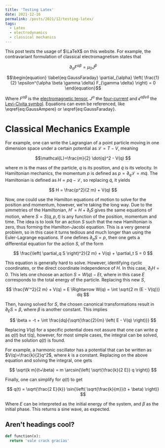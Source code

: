 ```yaml
---
title: 'Testing Latex'
date: 2021-12-16
permalink: /posts/2021/12/testing-latex/
tags:
  - Latex
  - electrodynamics
  - classical mechanics
---
```


This post tests the usage of $\LaTeX$ on this website. For example, the contravariant formulation of classical electromagnetism states that

$$\begin{equation} \label{eq:GaussAmpere} \partial_{\alpha} F^{\alpha \beta} = \mu_0 J^{\beta} \end{equation}$$

$$\begin{equation} \label{eq:GaussFaraday} \partial_{\alpha} \left( \frac{1}{2} \epsilon^{\alpha \beta \gamma \delta} F_{\gamma \delta} \right) = 0 \end{equation}$$

Where $F^{\alpha \beta}$ is the [electromagnetic tensor](https://en.wikipedia.org/wiki/Electromagnetic_tensor), $J^{\alpha}$ the [four-current](https://en.wikipedia.org/wiki/Four-current) and $\epsilon^{\alpha \beta \gamma \delta}$ the [Levi-Civita symbol](https://en.wikipedia.org/wiki/Levi-Civita_symbol). Equations can even be referenced, like \eqref{eq:GaussAmpere} or \eqref{eq:GaussFaraday}.

Classical Mechanics Example
======

For example, one can write the Lagrangian of a point particle moving in one dimension space under a certain potential as $\mathcal{L}=T-V$, meaning

$$\mathcal{L}=\frac{m}{2} \dot{q}^2 - V(q) $$ 

where $m$ is the mass of the particle, $q$ is its position, and $\dot{q}$ is its velocity. In Hamiltonian mechanics, the momentum $p$ is defined as $p=\partial_q \mathcal{L}=m \dot{q}$. The Hamiltonian is defined as $H=p \dot{q} - \mathcal{L}$, so replacing $\dot{q}$, it yields

$$ H = \frac{p^2}{2 m} + V(q) $$

Now, one could use the Hamilton equations of motion to solve for the position and momentum, however, we're taking the long way. Due to the simmetries of the Hamiltonian, $H'=H + \partial_t S$ gives the same equations of motion, where $S=S(q,p,t)$ is any function of the position, momentum and time. The idea is to look for an action $S$ such that the new Hamiltonian is zero, thus forming the Hamilton-Jacobi equation. This is a very general problem, so in this case it turns tedious and much longer than using the Euler-Lagrange equations. If one defines $\partial_q S=p$, then one gets a differential equation for the action $S$, of the form

$$ \frac{\left( \partial_q S \right)^2}{2 m} + V(q) + \partial_t S = 0 $$

This equation is generally hard to solve. However, identifying cyclic coordinates, or the direct coordinate independence of $H$. In this case, $\partial_t H=0$. This lets one choose an action $S=W(q) - E t$, where in this case $E$ corresponds to the total energy of the particle. Replacing this new $S$,

$$ \frac{W'^2}{2 m} + V(q) = E \Rightarrow W(q) = \int \sqrt{2 m (E - V(q))} dq $$

Then, having solved for $S$, the chosen canonical transformations result in $\partial_E S = \beta$, where $\beta$ is another constant. This implies

$$ \beta = -t + \int \frac{dq}{\sqrt{\frac{2}{m} \left( E - V(q) \right)}} $$

Replacing $V(q)$ for a specific potential does not assure that one can write $q$ as $q(t)$ but t(q), however, for most simple cases, the integral can be solved, and the solution $q(t)$ is found.

For example, a harmonic oscillator has a potential that can be written as $V(q)=\frac{k}{2}q^2$, where $k$ is a constant. Replacing on the above equation and solving the integral, one gets

$$ \sqrt{k m}(t+\beta) = m \arcsin{\left( \sqrt{\frac{k}{2 E}} q \right)} $$

Finally, one can simplify for $q(t)$ to get

$$ q(t) = \sqrt{\frac{2 E}{k}} \sin{\left( \sqrt{\frac{k}{m}}(t + \beta) \right)} $$

Where $E$ can be interpreted as the initial energy of the system, and $\beta$ as the initial phase. This returns a sine wave, as expected.


Aren't headings cool?
------

```python
def function(x):
  return 'vale crack gracias'
```